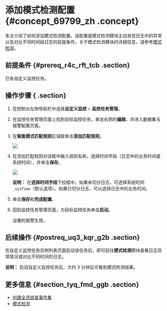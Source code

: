 # 添加模式检测配置 {#concept_69799_zh .concept}

本文介绍了如何添加模式检测配置。该配置是模式检测模块主动发现日志中的异常以及对比不同时间段日志的前提条件。关于模式检测模块的详细信息，请参考[模式检测](cn.zh-CN/自定义监控/使用教程/模式检测.md#)。

## 前提条件 {#prereq_r4c_rft_tcb .section}

已有自定义监控任务。

## 操作步骤 { .section}

1.  在控制台左侧导航栏中选择**自定义监控** \> **监控任务管理**。

2.  在监控任务管理页面上找到目标监控任务，单击右侧的**编辑**，并进入数据集与报警配置页面。

3.  在**智能模式匹配规则**区域框单击**添加匹配规则**。

    ![](http://static-aliyun-doc.oss-cn-hangzhou.aliyuncs.com/assets/img/152306/155496240843769_zh-CN.png) 

4.  在添加匹配规则对话框中输入规则名称，选择时间字段（日志中的业务时间或系统时间），并单击**保存**。

    ![](http://static-aliyun-doc.oss-cn-hangzhou.aliyuncs.com/assets/img/152306/155496240843770_zh-CN.png) 

    **说明：** 在**选择时间字段**下拉框中，如果未切分日志，可选择系统时间 `_sysTime`（默认选项）。如果已切分日志，可以选择日志中的业务时间。

5.  单击**保存**和**完成配置**。

6.  回到监控任务管理页面，为目标监控任务单击**启动**。

    设置的报警生效。


## 后续操作 {#postreq_uq3_kqr_g2b .section}

在自定义监控任务实例列表页面启动该任务后，即可前往**模式检测**模块查看日志异常情况或对比不同时间的日志。

**说明：** 启动自定义监控任务后，大约 3 分钟后可看到模式检测结果。

## 更多信息 {#section_tyq_fmd_ggb .section}

-   [创建全息排查事件集](cn.zh-CN/自定义监控/创建监控任务/创建全息排查事件集.md#)
-   [模式检测](cn.zh-CN/自定义监控/使用教程/模式检测.md#)


